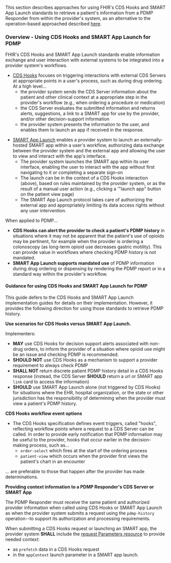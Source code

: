 This section describes approaches for using FHIR's CDS Hooks and SMART App Launch standards to retrieve a patient's information from a PDMP Responder from within the provider's system, as an alternative to the operation-based approached described [here](submission-options.html).


<p></p>

### Overview - Using CDS Hooks and SMART App Launch for PDMP

FHIR's CDS Hooks and SMART App Launch standards enable information exchange and user interaction with external systems to be integrated into a provider system's workflows. 
- [CDS Hooks](https://cds-hooks.hl7.org/2.0/) focuses on triggering interactions with external CDS Servers at appropriate points in a user's process, such as during drug ordering. At a high level...
  - the provider system sends the CDS Server information about the patient and other clinical context at a appropriate step in the provider's workflow (e.g., when ordering a procedure or medication)
  - the CDS Server evaluates the submitted information and returns alerts, suggestions, a link to a SMART app for use by the provider, and/or other decision-support information
  - the provider system presents the information to the user, and enables them to launch an app if received in the response.

<p></p>

- [SMART App Launch](https://www.hl7.org/fhir/smart-app-launch/) enables a provider system to launch an externally-hosted SMART app within a user's workflow, authorizing data exchange between the provider system and the external app and allowing the user to view and interact with the app's interface.
  - The provider system launches the SMART app within its user interface, enabling the user to interact with the app without first navigating to it or completing a separate sign-on
  - The launch can be in the context of a CDS Hooks interaction (above), based on rules maintained by the provider system, or as the result of a manual user action (e.g., clicking a '"launch app" button on the patient view page)
  - The SMART App Launch protocol takes care of authorizing the external app and appropriately limiting its data access rights without any user intervention.

<p></p>

When applied to PDMP...
- **CDS Hooks can alert the provider to check a patient's PDMP history** in situations where it may not be apparent that the patient's use of opioids may be pertinent, for example when the provider is ordering a colonoscopy (as long-term opioid use decreases gastric motility). This can provide value in workflows where checking PDMP history is not mandated.
- **SMART App Launch supports mandated use** of PDMP information during drug ordering or dispensing by rendering the PDMP report or in a standard way within the provider's workflow.

#### Guidance for using CDS Hooks and SMART App Launch for PDMP
This guide defers to the CDS Hooks and SMART App Launch implementation guides for details on their implementation. However, it provides the following direction for using those standards to retrieve PDMP history.

<p></p>

**Use scenarios for CDS Hooks versus SMART App Launch.** 

Implementers:
- **MAY** use CDS Hooks for decision support alerts associated with non-drug orders, to inform the provider of a situation where opioid use might be an issue and checking PDMP is recommended.
- **SHOULD NOT** use CDS Hooks as a mechanism to support a provider requirement to always check PDMP
- **SHALL NOT** return discrete patient PDMP history detail in a CDS Hooks response (instead, the CDS Server **SHOULD** return a url or SMART app `link` card to access the information)
- **SHOULD** use  SMART App Launch alone (not triggered by CDS Hooks) for situations where the EHR, hospital organization, or the state or other jurisdiction has the responsibility of determining when the provider must view a patient's PDMP history.

**CDS Hooks workflow event options**

- The CDS Hooks specification defines event triggers, called "hooks", reflecting workflow points where a request to a CDS Server can be called. In order to provide early notification that PDMP information may be useful to the provider, hooks that occur earlier in the decision-making process, such as...
  - `order-select` which fires at the start of the ordering process 
  - `patient-view` which occurs when the provider first views the patient's chart in an encounter

... are preferable to those that happen after the provider has made determinations.

<p></p>

**Providing context information to a PDMP Responder's CDS Server or SMART App**

The PDMP Responder must receive the same patient and authorized provider information when called using CDS Hooks or SMART App Launch as when the provider system submits a request using the `pdmp-history` operation--to support its authorization and processing requirements.

When submitting a CDS Hooks request or launching an SMART app, the provider system **SHALL** include the [request Parameters resource](StructureDefinition-pdmp-parameters-request.html) to provide needed context:
- as `prefetch` data in a CDS Hooks request
- in the `appContext` launch parameter in a SMART app launch.



<p></p>
<p></p>